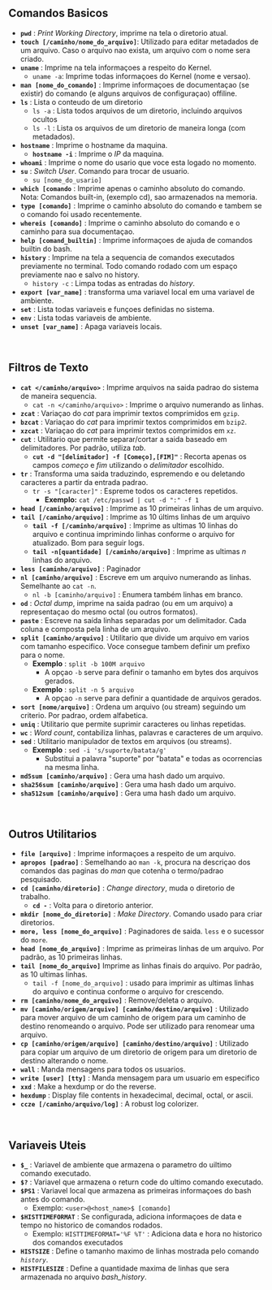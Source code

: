 

## Comandos Basicos

+ **`pwd`** : *Print Working Directory*, imprime na tela o diretorio atual.	
+ **`touch [/caminho/nome_do_arquivo]`**: Utilizado para editar metadados de um arquivo. Caso o arquivo nao exista, um arquivo com o nome sera criado.
+ **`uname`** : Imprime na tela informaçoes a respeito do Kernel.
	+ `uname -a`: Imprime todas informaçoes do Kernel (nome e versao).
+ **`man [nome_do_comando]`** : Imprime informaçoes de documentaçao (se existir) do comando (e alguns arquivos de configuraçao) offiline.
+ **`ls`** : Lista o conteudo de um diretorio
	+ `ls -a` :  Lista todos arquivos de um diretorio, incluindo arquivos ocultos
	+ `ls -l` : Lista os arquivos de um diretorio de maneira longa (com metadados).
+ **`hostname`** : Imprime o hostname da maquina.
	+ **`hostname -i`** : Imprime o *IP* da maquina.
+ **`whoami`** : Imprime o nome do usario que voce esta logado no momento.
+ **`su`** : *Switch User*. Comando para trocar de usuario.
	+ `su [nome_do_usario]`
+ **`which [comando`** : Imprime apenas o caminho absoluto do comando. Nota:  Comandos built-in, (exemplo cd), sao armazenados na memoria.
+ **`type [comando]`** : Imprime o caminho absoluto do comando e tambem se o comando foi usado recentemente.
+ **`whereis [comando]`** : Imprime o caminho absoluto do comando e o caminho para sua documentaçao.
+ **`help [comand_builtin]`** : Imprime informaçoes de ajuda de comandos builtin do bash.
+ **`history`** : Imprime na tela a sequencia de comandos executados previamente no terminal. Todo comando rodado com um espaço previamente nao e salvo no history.
	+ `history -c` : Limpa todas as entradas do *history*.	
+ **`export [var_name]`** : transforma uma variavel local em uma variavel de ambiente.
+ **`set`** : Lista todas variaveis e funçoes definidas no sistema.
+ **`env`** : Lista todas variaveis de ambiente.
+ **`unset [var_name]`** : Apaga variaveis locais.

<br>


## Filtros de Texto

+ **`cat </caminho/arquivo>`** : Imprime arquivos na saida padrao do sistema de maneira sequencia.
	+ `cat -n </caminho/arquivo>` : Imprime o arquivo numerando as linhas.
+ **`zcat`** : Variaçao do *cat* para imprimir textos comprimidos em `gzip`.
+ **`bzcat`** : Variaçao do *cat* para imprimir textos comprimidos em `bzip2`.
+ **`xzcat`** : Variaçao do *cat* para imprimir textos comprimidos em `xz`.
+ **`cut`** : Utilitario que permite separar/cortar a saida baseado em delimitadores. Por padrão, utiliza *tab*.
	+ **`cut -d "[delimitador] -f [Começo],[FIM]"`** : Recorta apenas os campos *começo* e *fim* utilizando o *delimitador* escolhido.
+ **`tr`** : Transforma uma saida traduzindo, espremendo e ou deletando caracteres a partir da entrada padrao.
	+ `tr -s "[caracter]"` : Espreme todos os caracteres repetidos.
		+ **Exemplo:** `cat /etc/passwd | cut -d ":" -f 1`
+ **`head [/caminho/arquivo]`** : Imprime as 10 primeiras linhas de um arquivo.
+ **`tail [/caminho/arquivo]`** : Imprime as 10 últims linhas de um arquivo
	+ **`tail -f [/caminho/arquivo]`** : Imprime as ultimas 10 linhas do arquivo e continua imprimindo linhas conforme o arquivo for atualizado. Bom para seguir logs.
	+ **`tail -n[quantidade] [/caminho/arquivo]`** : Imprime as ultimas *n* linhas do arquivo.
+ **`less [caminho/arquivo]`** : Paginador
+ **`nl [caminho/arquivo]`** :  Escreve em um arquivo numerando as linhas. Semelhante ao `cat -n`.
	+ `nl -b [caminho/arquivo]` : Enumera também linhas em branco.
+ **`od`** : *Octal dump*, imprime na saida padrao (ou em um arquivo) a representaçao do mesmo octal (ou outros formatos). 
+ **`paste`** : Escreve na saída linhas separadas por um delimitador. Cada coluna e composta pela linha de um arquivo.
+ **`split [caminho/arquivo]`** : Utilitario que divide um arquivo em varios com tamanho especifico. Voce consegue tambem definir um prefixo para o nome.
	+ **Exemplo** : `split -b 100M arquivo`
		+ A opçao `-b` serve para definir o tamanho em bytes dos arquivos gerados.
	+ **Exemplo** : `split -n 5 arquivo`
		+ A opçao `-n` serve para definir a quantidade de arquivos gerados.
+ **`sort [nome/arquivo]`** : Ordena um arquivo (ou stream) seguindo um criterio. Por padrao, ordem alfabetica.
+ **`uniq`** : Utilitario que permite suprimir caracteres ou linhas repetidas.
+ **`wc`** : *Word count*, contabiliza linhas, palavras e caracteres de um arquivo.
+ **`sed`** : Utilitario manipulador de textos em arquivos (ou streams).
	+ **Exemplo** : `sed -i 's/suporte/batata/g'` 
		+ Substitui a palavra "suporte" por "batata" e todas as ocorrencias na mesma linha.
+ **`md5sum [caminho/arquivo]`** : Gera uma hash dado um arquivo.
+ **`sha256sum [caminho/arquivo]`** : Gera uma hash dado um arquivo.
+ **`sha512sum [caminho/arquivo]`** : Gera uma hash dado um arquivo.

<br>

## Outros Utilitarios

+ **`file [arquivo]`** : Imprime informaçoes a respeito de um arquivo.
+ **`apropos [padrao]`** : Semelhando ao `man -k`, procura na descriçao dos comandos das paginas do *man* que cotenha o termo/padrao pesquisado.
+ **`cd [caminho/diretorio]`** : *Change directory*, muda o diretorio de trabalho.
	+ **`cd -`** : Volta para o diretorio anterior.
+ **`mkdir [nome_do_diretorio]`** : *Make Directory*. Comando usado para criar diretorios.
+ **`more, less [nome_do_arquivo]`** : Paginadores de saida. `less` e o sucessor do `more`.
+ **`head [nome_do_arquivo]`** : Imprime as primeiras linhas de um arquivo. Por padrão, as 10 primeiras linhas.
+ **`tail [nome_do_arquivo]`** Imprime as linhas finais do arquivo. Por padrão, as 10 ultimas linhas.
	+ `tail -f [nome_do_arquivo]` : usado para imprimir as ultimas linhas do arquivo e continua conforme o arquivo for crescendo.
+ **`rm [caminho/nome_do_arquivo]`** : Remove/deleta o arquivo.
+ **`mv [caminho/origem/arquivo] [caminho/destino/arquivo]`** : Utilizado para mover arquivo de um caminho de origem para um caminho de destino renomeando o arquivo. Pode ser utilizado para renomear uma arquivo.
+ **`cp [caminho/origem/arquivo] [caminho/destino/arquivo]`** : Utilizado para copiar um arquivo de um diretorio de origem para um diretorio de destino alterando o nome.
+ **`wall`** : Manda mensagens para todos os usuarios.
+ **`write [user] [tty]`** : Manda mensagem para um usuario em especifico
+ **`xxd`** : Make a hexdump or do the reverse.
+ **`hexdump`** : Display file contents in hexadecimal, decimal, octal, or ascii.
+ **`ccze [/caminho/arquivo/log]`** : A robust log colorizer.


<br>

## Variaveis Uteis

+ **`$_`** : Variavel de ambiente que armazena o parametro do uiltimo comando executado.
+ **`$?`** : Variavel que armazena o return code do ultimo comando executado.
+ **`$PS1`** : Variavel local que armazena as primeiras informaçoes do bash antes do comando.
	+ Exemplo: `<user>@<host_name>$ [comando]`
+ **`$HISTTIMEFORMAT`** : Se configurada, adiciona informaçoes de data e tempo no historico de comandos rodados.
	+ Exemplo: `HISTTIMEFORMAT='%F %T'` : Adiciona data e hora no historico dos comandos executados
+ **`HISTSIZE`** : Define o tamanho maximo de linhas mostrada pelo comando *`history`*.
+ **`HISTFILESIZE`** :  Define a quantidade maxima de linhas que sera armazenada no arquivo *bash_history*.